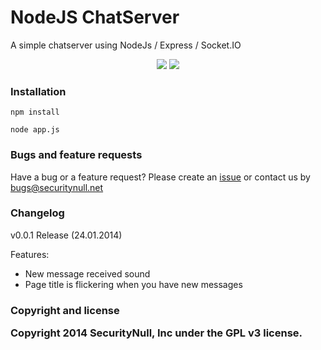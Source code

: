 <h1>NodeJS ChatServer</h1>

A simple chatserver using NodeJs / Express / Socket.IO

<p align="center">
 <img src="http://img839.imageshack.us/img839/4701/lssg.png"></img>
 <img src="http://img819.imageshack.us/img819/3057/tx8l.png"></img>
</p>

<h3>Installation</h3>

```
npm install
```

```
node app.js
```

<h3>Bugs and feature requests</h3>
 
<p>Have a bug or a feature request? Please create an <a href="https://github.com/SecurityNull/nodejs-chatserver/issues">issue</a> or contact us by <a href="mailto:bugs@securitynull.net">bugs@securitynull.net</a></p>
 
<h3>Changelog</h3>

<p>v0.0.1 Release (24.01.2014)</p>

Features:

- New message received sound
- Page title is flickering when you have new messages

<h3>Copyright and license

Copyright 2014 SecurityNull, Inc under the GPL v3 license.<h3>
